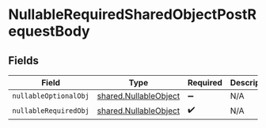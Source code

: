 # NullableRequiredSharedObjectPostRequestBody


## Fields

| Field                                                          | Type                                                           | Required                                                       | Description                                                    |
| -------------------------------------------------------------- | -------------------------------------------------------------- | -------------------------------------------------------------- | -------------------------------------------------------------- |
| `nullableOptionalObj`                                          | [shared.NullableObject](../../models/shared/nullableobject.md) | :heavy_minus_sign:                                             | N/A                                                            |
| `nullableRequiredObj`                                          | [shared.NullableObject](../../models/shared/nullableobject.md) | :heavy_check_mark:                                             | N/A                                                            |